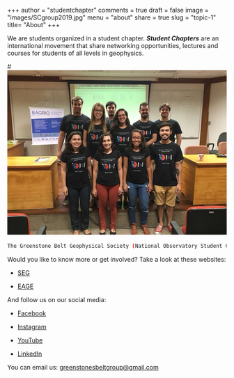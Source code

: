 +++
author = "studentchapter"
comments = true
draft = false
image = "images/SCgroup2019.jpg"
menu = "about"
share = true
slug = "topic-1"
title= "About"
+++

We are students organized in a student chapter. ***Student Chapters*** are an international movement that share networking opportunities, lectures and courses for students of all levels in geophysics. 

#![The National Observatory Green Stone Belt](images/SCgroup2019.jpg)

```bash
The Greenstone Belt Geophysical Society (National Observatory Student Chapter) was founded in 2015, became official in 2016 and has since then actively participated with the collaboration of EAGE, which opens doors for students to actively participate in projects and initiatives that promote geoscience. 
```

Would you like to know more or get involved? Take a look at these websites:

* [SEG](https://seg.org/Education/Student-Early-Career/Student-Chapters/Student-Chapter-Details)

* [EAGE](https://www.eage.org/en/about-eage/local-chapters)

And follow us on our social media:

* [Facebook](https://www.facebook.com/ONcapituloestudantil)

* [Instagram](https://www.instagram.com/oncapituloestudantil)

* [YouTube](https://is.gd/ONcapitulo)

* [LinkedIn](https://www.linkedin.com/in/oncapituloestudantil)


You can email us: greenstonesbeltgroup@gmail.com


